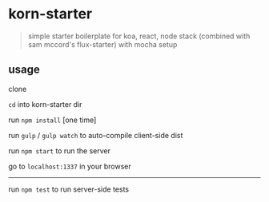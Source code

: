 # korn-starter

> simple starter boilerplate for koa, react, node stack (combined with sam mccord's flux-starter) with mocha setup

## usage

clone 

`cd` into korn-starter dir

run `npm install` [one time]

run `gulp` / `gulp watch` to auto-compile client-side dist

run `npm start` to run the server 

go to `localhost:1337` in your browser

---

run `npm test` to run server-side tests
